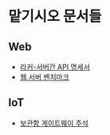 # 맡기시오 문서들
## Web
- [라커-서버간 API 명세서](web_locker_api.md)
- [웹 서버 벤치마크](web_benchmark.md)

## IoT
- [보관함 게이트웨이 주석](iot_holder_gateway.md) 
